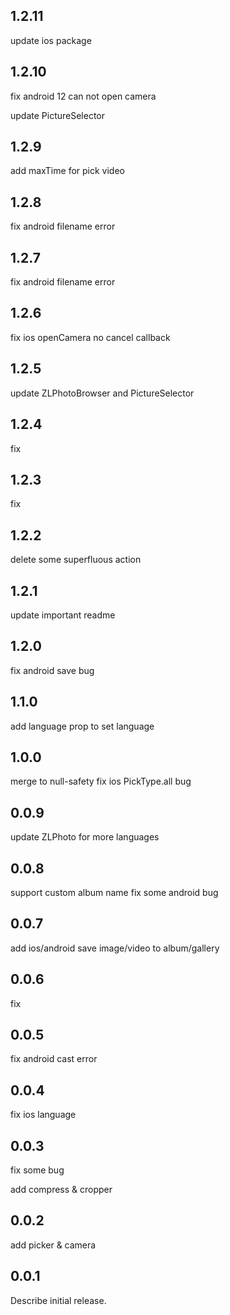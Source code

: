 ## 1.2.11
update ios package
## 1.2.10
fix android 12 can not open camera

update PictureSelector

## 1.2.9
add maxTime for pick video
## 1.2.8
fix android filename error
## 1.2.7
fix android filename error
## 1.2.6
fix ios openCamera no cancel callback
## 1.2.5
update ZLPhotoBrowser and PictureSelector
## 1.2.4
fix
## 1.2.3
fix
## 1.2.2
delete some superfluous action
## 1.2.1
update important readme
## 1.2.0
fix android save bug
## 1.1.0
add language prop to set language

## 1.0.0
merge to null-safety
fix ios PickType.all bug

## 0.0.9
update ZLPhoto for more languages

## 0.0.8
support custom album name
fix some android bug

## 0.0.7
add ios/android save image/video to album/gallery

## 0.0.6
fix

## 0.0.5
fix android cast error

## 0.0.4
fix ios language

## 0.0.3
fix some bug

add compress & cropper
## 0.0.2
add picker & camera
## 0.0.1
Describe initial release.
